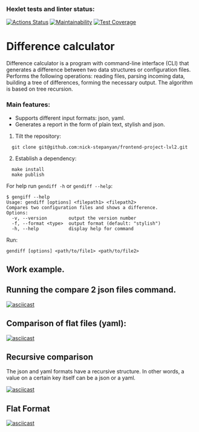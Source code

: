 ### Hexlet tests and linter status:
[![Actions Status](https://github.com/nick-stepanyan/frontend-project-lvl2/workflows/hexlet-check/badge.svg)](https://github.com/nick-stepanyan/frontend-project-lvl2/actions)
[![Maintainability](https://api.codeclimate.com/v1/badges/082f8dd87e9c505756d8/maintainability)](https://codeclimate.com/github/nick-stepanyan/frontend-project-lvl2/maintainability)
[![Test Coverage](https://api.codeclimate.com/v1/badges/082f8dd87e9c505756d8/test_coverage)](https://codeclimate.com/github/nick-stepanyan/frontend-project-lvl2/test_coverage)
# Difference calculator
Difference calculator is a program with command-line interface (CLI) that generates a difference between two data structures or configuration files. Performs the following operations: reading files, parsing incoming data, building a tree of differences, forming the necessary output. The algorithm is based on tree recursion.

### Main features:
* Supports different input formats: json, yaml.
* Generates a report in the form of plain text, stylish and json.


1. Tilt the repository:
```
  git clone git@github.com:nick-stepanyan/frontend-project-lvl2.git
```
2. Establish a dependency:
```
  make install
  make publish
```
For help run `gendiff -h` or `gendiff --help`:
```
$ gengiff --help
Usage: gendiff [options] <filepath1> <filepath2>
Compares two configuration files and shows a difference.
Options:
  -v, --version        output the version number
  -f, --format <type>  output format (default: "stylish")
  -h, --help           display help for command
```
Run:
```
gendiff [options] <path/to/file1> <path/to/file2>
```
## Work example.

## Running the compare 2 json files command.

[![asciicast](https://asciinema.org/a/gZpDVLtgUGOdvfF5VbRKnG0EV.svg)](https://asciinema.org/a/gZpDVLtgUGOdvfF5VbRKnG0EV)

## Comparison of flat files (yaml):

[![asciicast](https://asciinema.org/a/IN9ntO05zh6dKb5BZyWr9bVxg.svg)](https://asciinema.org/a/IN9ntO05zh6dKb5BZyWr9bVxg)

## Recursive comparison
The json and yaml formats have a recursive structure. In other words, a value on a certain key itself can be a json or a yaml.

[![asciicast](https://asciinema.org/a/GI4pCf85kcyxkqqkanyWqIyEc.svg)](https://asciinema.org/a/GI4pCf85kcyxkqqkanyWqIyEc)

## Flat Format

[![asciicast](https://asciinema.org/a/GI4pCf85kcyxkqqkanyWqIyEc.svg)](https://asciinema.org/a/GI4pCf85kcyxkqqkanyWqIyEc)
